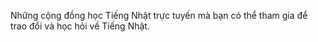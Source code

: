 Những cộng đồng học Tiếng Nhật trực tuyến mà bạn có thể tham gia để trao đổi và học hỏi về Tiếng Nhật.

